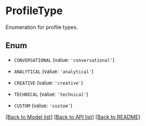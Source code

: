 # ProfileType

Enumeration for profile types.

## Enum

* `CONVERSATIONAL` (value: `'conversational'`)

* `ANALYTICAL` (value: `'analytical'`)

* `CREATIVE` (value: `'creative'`)

* `TECHNICAL` (value: `'technical'`)

* `CUSTOM` (value: `'custom'`)

[[Back to Model list]](../README.md#documentation-for-models) [[Back to API list]](../README.md#documentation-for-api-endpoints) [[Back to README]](../README.md)


